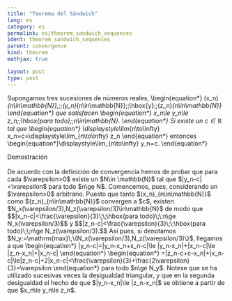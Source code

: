 ```yaml
---
title: "Teorema del Sándwich"
lang: es
category: es
permalink: es/theorem_sandwich_sequences
ident: theorem_sandwich_sequences
parent: convergence
kind: theorem
mathjax: true

layout: post
type: post
---
```


Supongamos tres sucesiones de números reales, 
\begin{equation*}
(x_n)_{n\in\mathbb{N}},\;\;(y_n)_{n\in\mathbb{N}}\;\;\hbox{y}\;\;(z_n)_{n\in\mathbb{N}}
\end{equation*}
que satisfacen
\begin{equation*}
x_n\le y_n\le z_n\;\;\hbox{para todo}\;\;n\in\mathbb{N}.
\end{equation*}
Si existe un $c\in\mathbb{R}$ tal que
\begin{equation*}
\displaystyle\lim_{n\to\infty} x_n=c=\displaystyle\lim_{n\to\infty} z_n
\end{equation*}
entonces
\begin{equation*}\displaystyle\lim_{n\to\infty} y_n=c.
\end{equation*}

<div class="bcblue boxdissap">
Demostración
</div><br>

<div class="dissap">
De acuerdo con la definición de convergencia hemos de probar que para cada $\varepsilon>0$ existe un $N\in \mathbb{N}$ tal que $|y_n-c|<\varepsilon$ para todo $n\ge N$. Comencemos, pues, considerando un $\varepsilon>0$ arbitrario. Puesto que tanto $(x_n)_{n\in\mathbb{N}}$ como $(z_n)_{n\in\mathbb{N}}$ convergen a $c$, existen $N_x(\varepsilon/3),N_z(\varepsilon/3)\in\mathbb{N}$ de modo que
$$|x_n-c|<\frac{\varepsilon}{3}\;\;\hbox{para todo}\;\;n\ge N_x(\varepsilon/3)$$
y
$$|z_n-c|<\frac{\varepsilon}{3}\;\;\hbox{para todo}\;\;n\ge N_z(\varepsilon/3).$$
Así pues, si denotamos $N_y:=\mathrm{max}\,\{N_x(\varepsilon/3),N_z(\varepsilon/3)\}$, llegamos a que
\begin{equation*}
|y_n-c|=|y_n-x_n+x_n-c|\le |y_n-x_n|+|x_n-c|\le |z_n-x_n|+|x_n-c|
\end{equation*}
\begin{equation*}
=|z_n-c+c-x_n|+|x_n-c|\le|z_n-c|+2|x_n-c|<\frac{\varepsilon}{3}+\frac{2\varepsilon}{3}=\varepsilon
\end{equation*}
para todo $n\ge N_y$. Notese que se ha utilizado sucesivas veces la desigualdad triangular, y que en la segunda desigualdad el hecho de que $|y_n-x_n|\le |z_n-x_n|$ se obtiene a partir de que $x_n\le y_n\le z_n$.
</div>
